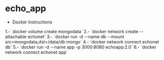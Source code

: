 # echo_app
* Docker Instructions

1.- ´docker volume create mongodata´
2.- ´docker network create --attachable echonet´
3.- ´docker run -d --name db --mount src=mongodata,dst=/data/db mongo´
4.- ´docker network connect echonet db´
5.- ´docker run -d --name app -p 3000:8080 echoapp:2.0´
6.- ´docker network connect echonet app´
